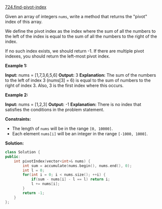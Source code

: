 [724.find-pivot-index](https://leetcode.com/problems/find-pivot-index/)  

Given an array of integers `nums`, write a method that returns the "pivot" index of this array.

We define the pivot index as the index where the sum of all the numbers to the left of the index is equal to the sum of all the numbers to the right of the index.

If no such index exists, we should return -1. If there are multiple pivot indexes, you should return the left-most pivot index.

**Example 1:**

**Input:** nums = \[1,7,3,6,5,6\]
**Output:** 3
**Explanation:**
The sum of the numbers to the left of index 3 (nums\[3\] = 6) is equal to the sum of numbers to the right of index 3.
Also, 3 is the first index where this occurs.

**Example 2:**

**Input:** nums = \[1,2,3\]
**Output:** -1
**Explanation:**
There is no index that satisfies the conditions in the problem statement.

**Constraints:**

*   The length of `nums` will be in the range `[0, 10000]`.
*   Each element `nums[i]` will be an integer in the range `[-1000, 1000]`.  



**Solution:**  

```cpp
class Solution {
public:
    int pivotIndex(vector<int>& nums) {
        int sum = accumulate(nums.begin(), nums.end(), 0);
        int l = 0;
        for(int i = 0; i < nums.size(); ++i) {
            if(sum - nums[i] - l == l) return i;
            l += nums[i];
        }
        return -1;
    }
};
```
      